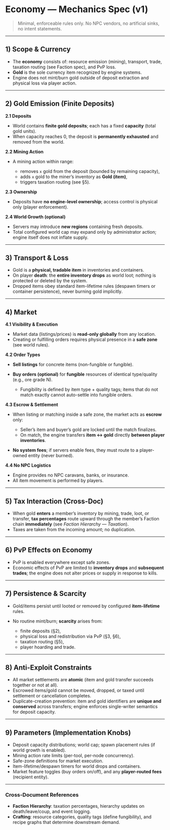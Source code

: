 # Economy — Mechanics Spec (v1)

> Minimal, enforceable rules only. No NPC vendors, no artificial sinks, no intent statements.

---

## 1) Scope & Currency

* The **economy** consists of: resource emission (mining), transport, trade, taxation routing (see Faction spec), and PvP loss.
* **Gold** is the sole currency item recognized by engine systems.
* Engine does not mint/burn gold outside of deposit extraction and physical loss via player action.

---

## 2) Gold Emission (Finite Deposits)

**2.1 Deposits**

* World contains **finite gold deposits**; each has a fixed **capacity** (total gold units).
* When capacity reaches 0, the deposit is **permanently exhausted** and removed from the world.

**2.2 Mining Action**

* A mining action within range:

  * removes `x` gold from the deposit (bounded by remaining capacity),
  * adds `x` gold to the miner’s inventory as **Gold (item)**,
  * triggers taxation routing (see §5).

**2.3 Ownership**

* Deposits have **no engine-level ownership**; access control is physical only (player enforcement).

**2.4 World Growth (optional)**

* Servers may introduce **new regions** containing fresh deposits.
* Total configured world cap may expand only by administrator action; engine itself does not inflate supply.

---

## 3) Transport & Loss

* Gold is a **physical, tradable item** in inventories and containers.
* On player **death**: the **entire inventory drops** as world loot; nothing is protected or deleted by the system.
* Dropped items obey standard item-lifetime rules (despawn timers or container persistence), never burning gold implicitly.

---

## 4) Market

**4.1 Visibility & Execution**

* Market data (listings/prices) is **read-only globally** from any location.
* Creating or fulfilling orders requires physical presence in a **safe zone** (see world rules).

**4.2 Order Types**

* **Sell listings** for concrete items (non-fungible or fungible).
* **Buy orders (optional)** for **fungible** resources of identical type/quality (e.g., ore grade N).

  * Fungibility is defined by item type + quality tags; items that do not match exactly cannot auto-settle into fungible orders.

**4.3 Escrow & Settlement**

* When listing or matching inside a safe zone, the market acts as **escrow** only:

  * Seller’s item and buyer’s gold are locked until the match finalizes.
  * On match, the engine transfers **item ↔ gold** directly **between player inventories**.
* **No system fees**; if servers enable fees, they must route to a player-owned entity (never burned).

**4.4 No NPC Logistics**

* Engine provides no NPC caravans, banks, or insurance.
* All item movement is performed by players.

---

## 5) Tax Interaction (Cross-Doc)

* When gold **enters** a member’s inventory by mining, trade, loot, or transfer, **tax percentages** route upward through the member’s Faction chain **immediately** (see *Faction Hierarchy — Taxation*).
* Taxes are taken from the incoming amount; no duplication.

---

## 6) PvP Effects on Economy

* PvP is enabled everywhere except safe zones.
* Economic effects of PvP are limited to **inventory drops** and **subsequent trades**; the engine does not alter prices or supply in response to kills.

---

## 7) Persistence & Scarcity

* Gold/items persist until looted or removed by configured **item-lifetime** rules.
* No routine mint/burn; **scarcity** arises from:

  * finite deposits (§2),
  * physical loss and redistribution via PvP (§3, §6),
  * taxation routing (§5),
  * player hoarding and trade.

---

## 8) Anti-Exploit Constraints

* All market settlements are **atomic** (item and gold transfer succeeds together or not at all).
* Escrowed items/gold cannot be moved, dropped, or taxed until settlement or cancellation completes.
* Duplicate-creation prevention: item and gold identifiers are **unique and conserved** across transfers; engine enforces single-writer semantics for deposit capacity.

---

## 9) Parameters (Implementation Knobs)

* Deposit capacity distributions; world cap; spawn placement rules (if world growth is enabled).
* Mining action rate limits (per-tool, per-node concurrency).
* Safe-zone definitions for market execution.
* Item-lifetime/despawn timers for world drops and containers.
* Market feature toggles (buy orders on/off), and any **player-routed fees** (recipient entity).

---

### Cross-Document References

* **Faction Hierarchy**: taxation percentages, hierarchy updates on death/leave/coup, and event logging.
* **Crafting**: resource categories, quality tags (define fungibility), and recipe graphs that determine downstream demand.

